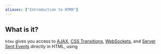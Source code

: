 ```yaml
---
aliases: ["Introduction to HTMX"]
---
```


## What is it?

`htmx` gives you access to [AJAX](https://htmx.org/docs/#ajax), [CSS Transitions](https://htmx.org/docs/#css_transitions), [WebSockets](https://htmx.org/docs/#websockets-and-sse), and [Server Sent Events](https://htmx.org/docs/#websockets-and-sse) directly in HTML, using 